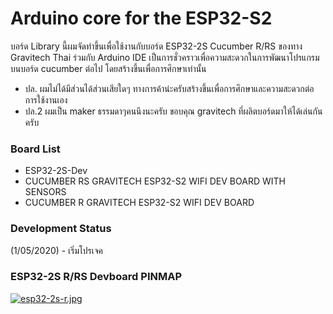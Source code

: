 # Arduino core for the ESP32-S2
บอร์ด Library นี้ผมจัดทำขึ้นเพื่อใช้งานกับบอร์ด ESP32-2S Cucumber R/RS ของทาง Gravitech Thai ร่วมกับ Arduino IDE เป็นการชั่วคราวเพื่อความสะดวกในการพัฒนาโปรแกรมบนบอร์ด cucumber ต่อไป โดยสร้างขึ้นเพื่อการศึกษาเท่านั้น

- ปล. ผมไม่ได้มีส่วนได้ส่วนเสียใดๆ ทางการค้าน่ะครับสร้างขึ้นเพื่อการศึกษาและความสะดวกต่อการใช้งานเอง
- ปล.2 ผมเป็น maker ธรรมดาๆคนนึงนะครับ ขอบคุณ gravitech ที่ผลิตบอร์ดมาให้ได้เล่นกันครับ

### Board List
 - ESP32-2S-Dev
 - CUCUMBER RS GRAVITECH ESP32-S2 WIFI DEV BOARD WITH SENSORS
 - CUCUMBER R GRAVITECH ESP32-S2 WIFI DEV BOARD

### Development Status
(1/05/2020) - เริ่มโปรเจค

### ESP32-2S R/RS Devboard PINMAP

[![esp32-2s-r.jpg](https://i.postimg.cc/nLPNmMKP/esp32-2s-r.jpg)](https://postimg.cc/067tRkBY)

